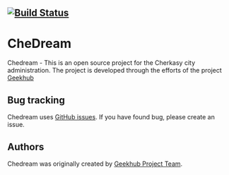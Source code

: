 [![Build Status](https://travis-ci.org/geekhub-php/CheDream2.png?branch=documentation)](https://travis-ci.org/geekhub-php/CheDream2)
-----

CheDream
========

Chedream - This is an open source project for the Cherkasy city administration.
The project is developed through the efforts of the project [Geekhub][1]

Bug tracking
------------

Chedream uses [GitHub issues](https://github.com/geekhub-php/CheDream2/issues).
If you have found bug, please create an issue.

Authors
-------

Chedream was originally created by [Geekhub Project Team](http://geekhub.ck.ua).

[1]:  http://geekhub.ck.ua/
